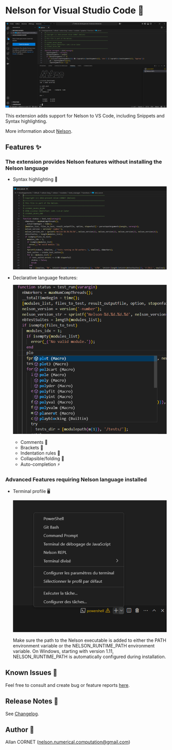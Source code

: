 # Nelson for Visual Studio Code 🚀

![Nelson-vscode](./images/Nelson-vscode.png)

This extension adds support for Nelson to VS Code, including Snippets and Syntax highlighting.

More information about [Nelson](https://github.com/Nelson-lang/nelson).

## Features ✨

### The extension provides Nelson features without installing the Nelson language

- Syntax highlighting 🎨

  ![syntax-highlight](./images/Syntax-highlight.png)

- Declarative language features:

  ![Auto-completion](./images/Code-completion.png)

  - Comments 💬
  - Brackets 🔧
  - Indentation rules 📏
  - Collapsible/folding 📂
  - Auto-completion ⚡

### Advanced Features requiring Nelson language installed

- Terminal profile 🖥️

  ![Nelson REPL](./images/Terminal-REPL.png)

  Make sure the path to the Nelson executable is added to either the PATH environment variable or the NELSON_RUNTIME_PATH environment variable. On Windows, starting with version 1.11, NELSON_RUNTIME_PATH is automatically configured during installation.

## Known Issues 🐞

Feel free to consult and create bug or feature reports [here](https://github.com/nelson-lang/nelson-vscode/issues).

## Release Notes 📝

See [Changelog](https://github.com/nelson-lang/nelson-vscode/blob/master/CHANGELOG.md).

## Author 👤

Allan CORNET (<nelson.numerical.computation@gmail.com>)
